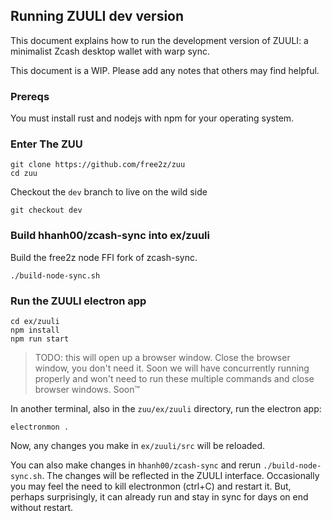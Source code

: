 ## Running ZUULI dev version

This document explains how to run the development version of ZUULI:
a minimalist Zcash desktop wallet with warp sync.

This document is a WIP. Please add any notes that others may find
helpful.

### Prereqs

You must install rust and nodejs with npm for your operating system.

### Enter The ZUU

```
git clone https://github.com/free2z/zuu
cd zuu
```

Checkout the `dev` branch to live on the wild side

```
git checkout dev
```

### Build hhanh00/zcash-sync into ex/zuuli

Build the free2z node FFI fork of zcash-sync.

```
./build-node-sync.sh
```

### Run the ZUULI electron app

```
cd ex/zuuli
npm install
npm run start
```

> TODO: this will open up a browser window.
> Close the browser window, you don't need it.
> Soon we will have concurrently running properly and won't need
> to run these multiple commands and close browser windows.
> Soon™

In another terminal, also in the `zuu/ex/zuuli` directory,
run the electron app:

```
electronmon .
```

Now, any changes you make in `ex/zuuli/src` will be reloaded.

You can also make changes in `hhanh00/zcash-sync`
and rerun `./build-node-sync.sh`. The changes will be reflected
in the ZUULI interface. Occasionally you may feel the need to
kill electronmon (ctrl+C) and restart it. But, perhaps surprisingly,
it can already run and stay in sync for days on end without restart.
